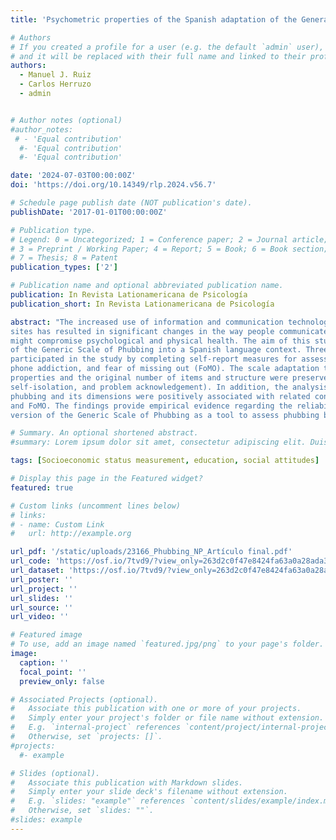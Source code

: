 ```yaml
---
title: 'Psychometric properties of the Spanish adaptation of the General Phubbing Scale'

# Authors
# If you created a profile for a user (e.g. the default `admin` user), write the username (folder name) here
# and it will be replaced with their full name and linked to their profile.
authors:
  - Manuel J. Ruiz
  - Carlos Herruzo
  - admin


# Author notes (optional)
#author_notes:
 # - 'Equal contribution'
  #- 'Equal contribution'
  #- 'Equal contribution'

date: '2024-07-03T00:00:00Z'
doi: 'https://doi.org/10.14349/rlp.2024.v56.7'

# Schedule page publish date (NOT publication's date).
publishDate: '2017-01-01T00:00:00Z'

# Publication type.
# Legend: 0 = Uncategorized; 1 = Conference paper; 2 = Journal article;
# 3 = Preprint / Working Paper; 4 = Report; 5 = Book; 6 = Book section;
# 7 = Thesis; 8 = Patent
publication_types: ['2']

# Publication name and optional abbreviated publication name.
publication: In Revista Lationamericana de Psicología
publication_short: In Revista Lationamericana de Psicología

abstract: "The increased use of information and communication technologies, the internet and social networking
sites has resulted in significant changes in the way people communicate, leading to negative consequences that
might compromise psychological and physical health. The aim of this study was to present an adaptation and validation
of the Generic Scale of Phubbing into a Spanish language context. Three hundred forty-six Spanish respondents
participated in the study by completing self-report measures for assessing their levels of phubbing, internet addiction,
phone addiction, and fear of missing out (FoMO). The scale adaptation to Spanish resulted in high quality psychometric
properties and the original number of items and structure were preserved (nomophobia, interpersonal contact,
self-isolation, and problem acknowledgement). In addition, the analysis of the relationship between variables showed that
phubbing and its dimensions were positively associated with related constructs including internet addiction, phone addiction,
and FoMO. The findings provide empirical evidence regarding the reliability and validity of the Spanish
version of the Generic Scale of Phubbing as a tool to assess phubbing behaviours."

# Summary. An optional shortened abstract.
#summary: Lorem ipsum dolor sit amet, consectetur adipiscing elit. Duis posuere tellus ac convallis placerat. Proin tincidunt magna sed ex sollicitudin condimentum.

tags: [Socioeconomic status measurement, education, social attitudes]

# Display this page in the Featured widget?
featured: true

# Custom links (uncomment lines below)
# links:
# - name: Custom Link
#   url: http://example.org

url_pdf: '/static/uploads/23166_Phubbing_NP_Artículo final.pdf'
url_code: 'https://osf.io/7tvd9/?view_only=263d2c0f47e8424fa63a0a28ada30e93'
url_dataset: 'https://osf.io/7tvd9/?view_only=263d2c0f47e8424fa63a0a28ada30e93'
url_poster: ''
url_project: ''
url_slides: ''
url_source: ''
url_video: ''

# Featured image
# To use, add an image named `featured.jpg/png` to your page's folder.
image:
  caption: ''
  focal_point: ''
  preview_only: false

# Associated Projects (optional).
#   Associate this publication with one or more of your projects.
#   Simply enter your project's folder or file name without extension.
#   E.g. `internal-project` references `content/project/internal-project/index.md`.
#   Otherwise, set `projects: []`.
#projects:
  #- example

# Slides (optional).
#   Associate this publication with Markdown slides.
#   Simply enter your slide deck's filename without extension.
#   E.g. `slides: "example"` references `content/slides/example/index.md`.
#   Otherwise, set `slides: ""`.
#slides: example
---
```


